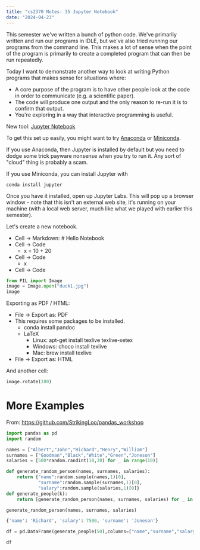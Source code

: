 ```yaml
---
title: "cs2370 Notes: 35 Jupyter Notebook"
date: "2024-04-23"
---
```


This semester we've written a bunch of python code. We've primarily
written and run our programs in IDLE, but we've also tried running our
programs from the command line. This makes a lot of sense when the
point of the program is primarily to create a completed program that
can then be run repeatedly.

Today I want to demonstrate another way to look at writing Python
programs that makes sense for situations where:

 - A core purpose of the program is to have other people look at the
   code in order to communicate (e.g. a scientific paper).
 - The code will produce one output and the only reason to re-run it
   is to confirm that output.
 - You're exploring in a way that interactive programming is useful.

New tool: [Jupyter Notebook](https://jupyter.org/)

To get this set up easily, you might want to try [Anaconda](
https://www.anaconda.com/download/success) or 
[Miniconda](https://docs.anaconda.com/free/miniconda/).

If you use Anaconda, then Jupyter is installed by default but you need
to dodge some trick payware nonsense when you try to run it. Any sort
of "cloud" thing is probably a scam.

If you use Miniconda, you can install Jupyter with

```
conda install jupyter
```

Once you have it installed, open up Jupyter Labs. This will pop up a
browser window - note that this isn't an external web site, it's
running on your machine (with a local web server, much like what we
played with earlier this semester).

Let's create a new notebook.

 - Cell -> Markdown: # Hello Notebook
 - Cell -> Code
   - x = 10 + 20
 - Cell -> Code
   - x
 - Cell -> Code

```python
from PIL import Image
image = Image.open("duck1.jpg")
image
```


Exporting as PDF / HTML:

 - File -> Export as: PDF
 - This requires some packages to be installed.
   - conda install pandoc
   - LaTeX
     - Linux: apt-get install texlive texlive-xetex
     - Windows: choco install texlive
     - Mac: brew install texlive
 - File -> Export as: HTML

And another cell:

```python
image.rotate(180)
```


# More Examples

From: https://github.com/StrikingLoo/pandas_workshop

```python
import pandas as pd
import random

names = ["Albert","John","Richard","Henry","William"]
surnames = ["Goodman","Black","White","Green","Joneson"]
salaries = [500*random.randint(10,30) for _ in range(10)]

def generate_random_person(names, surnames, salaries):
    return {"name":random.sample(names,1)[0],
            "surname":random.sample(surnames,1)[0],
            "salary":random.sample(salaries,1)[0]}
def generate_people(k):
    return [generate_random_person(names, surnames, salaries) for _ in range(k)]

generate_random_person(names, surnames, salaries)

{'name': 'Richard', 'salary': 7500, 'surname': 'Joneson'}

df = pd.DataFrame(generate_people(50),columns=["name","surname","salary"])

df
```
